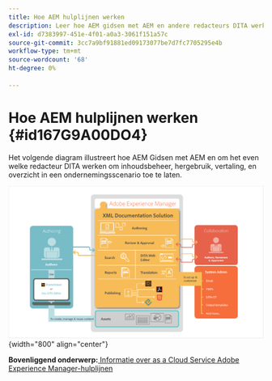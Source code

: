 ```yaml
---
title: Hoe AEM hulplijnen werken
description: Leer hoe AEM gidsen met AEM en andere redacteurs DITA werken om inhoudsbeheer, hergebruik, vertaling, en overzicht in een ondernemingsscenario te machtigen.
exl-id: d7383997-451e-4f01-a0a3-3061f151a57c
source-git-commit: 3cc7a9bf91881ed09173077be7d7fc7705295e4b
workflow-type: tm+mt
source-wordcount: '68'
ht-degree: 0%

---
```


# Hoe AEM hulplijnen werken {#id167G9A00DO4}

Het volgende diagram illustreert hoe AEM Gidsen met AEM en om het even welke redacteur DITA werken om inhoudsbeheer, hergebruik, vertaling, en overzicht in een ondernemingsscenario toe te laten.

![](images/xml-add-on-how-it-works.png){width="800" align="center"}


**Bovenliggend onderwerp:**[ Informatie over as a Cloud Service Adobe Experience Manager-hulplijnen](intro.md)
